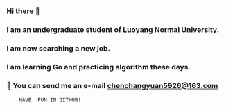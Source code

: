 ### Hi there 👋
### I am an undergraduate student of Luoyang Normal University.
### I am now searching a new job.
### I am learning Go and practicing algorithm these days.
### :email: You can send me an e-mail chenchangyuan5926@163.com
		HAVE  FUN IN GITHUB!



<!--
**cutety/cutety** is a ✨ _special_ ✨ repository because its `README.md` (this file) appears on your GitHub profile.

